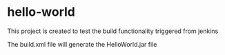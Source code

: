 # hello-world
This project is created to test the build functionality triggered from jenkins

The build.xml file will generate the HelloWorld.jar file

